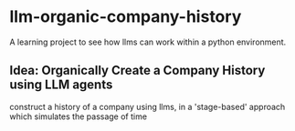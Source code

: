 # llm-organic-company-history

A learning project to see how llms can work within a python environment.

## Idea: Organically Create a Company History using LLM agents

construct a history of a company using llms, in a 'stage-based' approach which
simulates the passage of time

